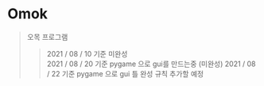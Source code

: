 # Omok
> 오목 프로그램
>> 2021 / 08 / 10 기준 미완성  
>> 2021 / 08 / 20 기준 pygame 으로 gui를 만드는중 (미완성)
>> 2021 / 08 / 22 기준 pygame 으로 gui 틀 완성 규칙 추가할 예정
